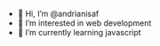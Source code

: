 - 👋 Hi, I’m @andrianisaf
- 👀 I’m interested in web development 
- 🌱 I’m currently learning javascript


<!---
andrianisaf/andrianisaf is a ✨ special ✨ repository because its `README.md` (this file) appears on your GitHub profile.
You can click the Preview link to take a look at your changes.
--->

